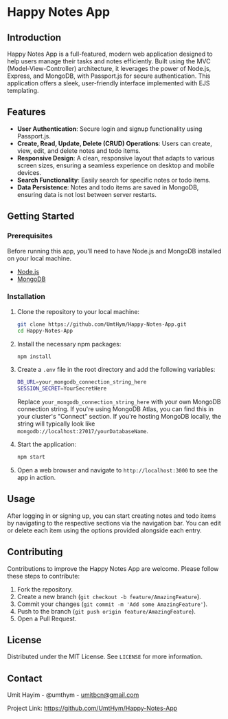 # Happy Notes App

## Introduction

Happy Notes App is a full-featured, modern web application designed to help users manage their tasks and notes efficiently. Built using the MVC (Model-View-Controller) architecture, it leverages the power of Node.js, Express, and MongoDB, with Passport.js for secure authentication. This application offers a sleek, user-friendly interface implemented with EJS templating.

## Features

- **User Authentication**: Secure login and signup functionality using Passport.js.
- **Create, Read, Update, Delete (CRUD) Operations**: Users can create, view, edit, and delete notes and todo items.
- **Responsive Design**: A clean, responsive layout that adapts to various screen sizes, ensuring a seamless experience on desktop and mobile devices.
- **Search Functionality**: Easily search for specific notes or todo items.
- **Data Persistence**: Notes and todo items are saved in MongoDB, ensuring data is not lost between server restarts.

## Getting Started

### Prerequisites

Before running this app, you'll need to have Node.js and MongoDB installed on your local machine.

- [Node.js](https://nodejs.org/en/download/)
- [MongoDB](https://www.mongodb.com/try/download/community)

### Installation

1. Clone the repository to your local machine:

   ```bash
   git clone https://github.com/UmtHym/Happy-Notes-App.git
   cd Happy-Notes-App
2. Install the necessary npm packages:

    ```bash
    npm install
    ```

3. Create a `.env` file in the root directory and add the following variables:

    ```bash
    DB_URL=your_mongodb_connection_string_here
    SESSION_SECRET=YourSecretHere
    ```

    Replace `your_mongodb_connection_string_here` with your own MongoDB connection string. If you're using MongoDB Atlas, you can find this in your cluster's "Connect" section. If you're hosting MongoDB locally, the string will typically look like `mongodb://localhost:27017/yourDatabaseName`.


4. Start the application:

    ```bash
    npm start
    ```

5. Open a web browser and navigate to `http://localhost:3000` to see the app in action.

## Usage

After logging in or signing up, you can start creating notes and todo items by navigating to the respective sections via the navigation bar. You can edit or delete each item using the options provided alongside each entry.

## Contributing

Contributions to improve the Happy Notes App are welcome. Please follow these steps to contribute:

1. Fork the repository.
2. Create a new branch (`git checkout -b feature/AmazingFeature`).
3. Commit your changes (`git commit -m 'Add some AmazingFeature'`).
4. Push to the branch (`git push origin feature/AmazingFeature`).
5. Open a Pull Request.

## License

Distributed under the MIT License. See `LICENSE` for more information.

## Contact

Umit Hayim - @umthym - umitbcn@gmail.com

Project Link: https://github.com/UmtHym/Happy-Notes-App